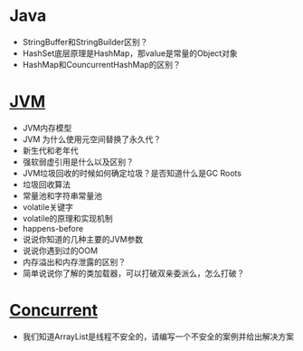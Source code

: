 
# Java
* StringBuffer和StringBuilder区别？
* HashSet底层原理是HashMap，那value是常量的Object对象
* HashMap和CouncurrentHashMap的区别？

# [JVM](https://www.yuque.com/anjingdemeinanzi-8k0vg/oyy4o2/ride27)
* JVM内存模型
* JVM 为什么使用元空间替换了永久代？
* 新生代和老年代
* 强软弱虚引用是什么以及区别？
* JVM垃圾回收的时候如何确定垃圾？是否知道什么是GC Roots
* 垃圾回收算法
* 常量池和字符串常量池
* volatile关键字
* volatile的原理和实现机制
* happens-before
* 说说你知道的几种主要的JVM参数
* 说说你遇到过的OOM
* 内存溢出和内存泄露的区别？
* 简单说说你了解的类加载器，可以打破双亲委派么，怎么打破？

# [Concurrent](https://www.yuque.com/anjingdemeinanzi-8k0vg/oyy4o2/vdzflu)
* 我们知道ArrayList是线程不安全的，请编写一个不安全的案例并给出解决方案


